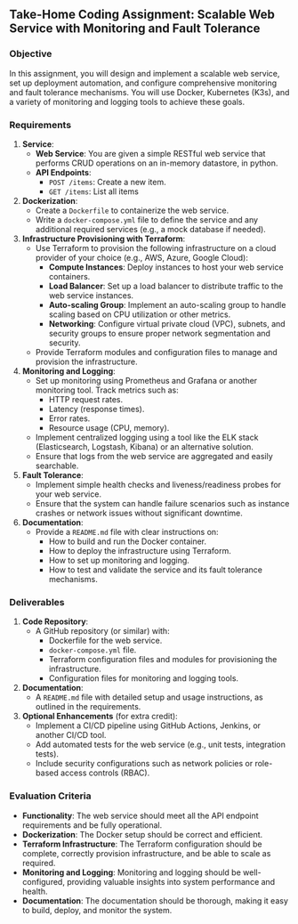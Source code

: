 ## Take-Home Coding Assignment: Scalable Web Service with Monitoring and Fault Tolerance

### Objective

In this assignment, you will design and implement a scalable web service, set up deployment automation, and configure comprehensive monitoring and fault tolerance mechanisms. You will use Docker, Kubernetes (K3s), and a variety of monitoring and logging tools to achieve these goals.

### Requirements

1. **Service**:
    - **Web Service**: You are given a simple RESTful web service that performs CRUD operations on an in-memory datastore, in python.
    - **API Endpoints**:
        - `POST /items`: Create a new item.
        - `GET /items`: List all items
2. **Dockerization**:
    - Create a `Dockerfile` to containerize the web service.
    - Write a `docker-compose.yml` file to define the service and any additional required services (e.g., a mock database if needed).
3. **Infrastructure Provisioning with Terraform**:
    - Use Terraform to provision the following infrastructure on a cloud provider of your choice (e.g., AWS, Azure, Google Cloud):
        - **Compute Instances**: Deploy instances to host your web service containers.
        - **Load Balancer**: Set up a load balancer to distribute traffic to the web service instances.
        - **Auto-scaling Group**: Implement an auto-scaling group to handle scaling based on CPU utilization or other metrics.
        - **Networking**: Configure virtual private cloud (VPC), subnets, and security groups to ensure proper network segmentation and security.
    - Provide Terraform modules and configuration files to manage and provision the infrastructure.
4. **Monitoring and Logging**:
    - Set up monitoring using Prometheus and Grafana or another monitoring tool. Track metrics such as:
        - HTTP request rates.
        - Latency (response times).
        - Error rates.
        - Resource usage (CPU, memory).
    - Implement centralized logging using a tool like the ELK stack (Elasticsearch, Logstash, Kibana) or an alternative solution.
    - Ensure that logs from the web service are aggregated and easily searchable.
5. **Fault Tolerance**:
    - Implement simple health checks and liveness/readiness probes for your web service.
    - Ensure that the system can handle failure scenarios such as instance crashes or network issues without significant downtime.
6. **Documentation**:
    - Provide a `README.md` file with clear instructions on:
        - How to build and run the Docker container.
        - How to deploy the infrastructure using Terraform.
        - How to set up monitoring and logging.
        - How to test and validate the service and its fault tolerance mechanisms.

### Deliverables

1. **Code Repository**:
    - A GitHub repository (or similar) with:
        - Dockerfile for the web service.
        - `docker-compose.yml` file.
        - Terraform configuration files and modules for provisioning the infrastructure.
        - Configuration files for monitoring and logging tools.
2. **Documentation**:
    - A `README.md` file with detailed setup and usage instructions, as outlined in the requirements.
3. **Optional Enhancements** (for extra credit):
    - Implement a CI/CD pipeline using GitHub Actions, Jenkins, or another CI/CD tool.
    - Add automated tests for the web service (e.g., unit tests, integration tests).
    - Include security configurations such as network policies or role-based access controls (RBAC).

### Evaluation Criteria

- **Functionality**: The web service should meet all the API endpoint requirements and be fully operational.
- **Dockerization**: The Docker setup should be correct and efficient.
- **Terraform Infrastructure**: The Terraform configuration should be complete, correctly provision infrastructure, and be able to scale as required.
- **Monitoring and Logging**: Monitoring and logging should be well-configured, providing valuable insights into system performance and health.
- **Documentation**: The documentation should be thorough, making it easy to build, deploy, and monitor the system.
